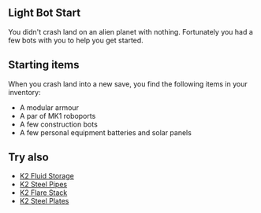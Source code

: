 ## Light Bot Start

You didn't crash land on an alien planet with nothing. Fortunately you had a few bots with you to help you get started.

## Starting items

When you crash land into a new save, you find the following items in your inventory:

- A modular armour
- A par of MK1 roboports
- A few construction bots
- A few personal equipment batteries and solar panels

## Try also

- [K2 Fluid Storage](https://mods.factorio.com/mod/k2-fluid-storage)
- [K2 Steel Pipes](https://mods.factorio.com/mod/k2-steel-pipes)
- [K2 Flare Stack](https://mods.factorio.com/mod/k2-flare-stack)
- [K2 Steel Plates](https://mods.factorio.com/mod/k2-steel-pipes)
